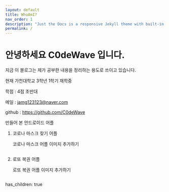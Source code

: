 ```yaml
---
layout: default
title: WhoAmI?
nav_order: 1
description: "Just the Docs is a responsive Jekyll theme with built-in search that is easily customizable and hosted on GitHub Pages."
permalink: /
---
```


# 안녕하세요 C0deWave 입니다.

지금 이 블로그는 제가 공부한 내용을 정리하는 용도로 쓰이고 있습니다.

현재 가천대학교 3학년 1학기 재학중

학점 : 4점 초반대

메일 : jamg123123@naver.com

github : https://github.com/C0deWave

만들어 본 안드로이드 어플

1. 코로나 마스크 찾기 어플

    코로나 마스크 어플 이미지 추가하기

    ![]()

2. 로또 복권 어플

    로또 복권 어플 이미지 추가하기

    ![]()


has_children: true